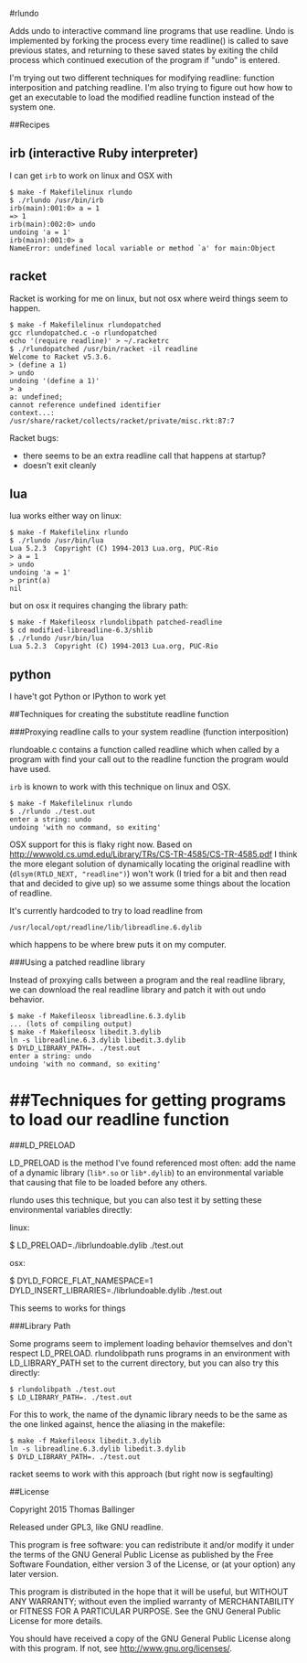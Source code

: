 #rlundo

Adds undo to interactive command line programs that use readline.
Undo is implemented by forking the process every time readline()
is called to save previous states, and returning to these saved
states by exiting the child process which continued execution of
the program if "undo" is entered.

I'm trying out two different techniques for modifying readline: function interposition
and patching readline.
I'm also trying to figure out how how to get an executable to load the modified
readline function instead of the system one.


##Recipes

irb (interactive Ruby interpreter)
----------------------------------

I can get `irb` to work on linux and OSX with 

    $ make -f Makefilelinux rlundo
    $ ./rlundo /usr/bin/irb
    irb(main):001:0> a = 1
    => 1
    irb(main):002:0> undo
    undoing 'a = 1'
    irb(main):001:0> a
    NameError: undefined local variable or method `a' for main:Object

racket
------

Racket is working for me on linux, but not osx where weird things seem to happen.

    $ make -f Makefilelinux rlundopatched
    gcc rlundopatched.c -o rlundopatched
    echo '(require readline)' > ~/.racketrc
    $ ./rlundopatched /usr/bin/racket -il readline
    Welcome to Racket v5.3.6.
    > (define a 1)
    > undo
    undoing '(define a 1)'
    > a
    a: undefined;
    cannot reference undefined identifier
    context...:
    /usr/share/racket/collects/racket/private/misc.rkt:87:7

Racket bugs:
* there seems to be an extra readline call that happens at startup?
* doesn't exit cleanly

lua
---

lua works either way on linux:

    $ make -f Makefilelinx rlundo
    $ ./rlundo /usr/bin/lua
    Lua 5.2.3  Copyright (C) 1994-2013 Lua.org, PUC-Rio
    > a = 1
    > undo
    undoing 'a = 1'
    > print(a)
    nil

but on osx it requires changing the library path:

    $ make -f Makefileosx rlundolibpath patched-readline
    $ cd modified-libreadline-6.3/shlib
    $ ./rlundo /usr/bin/lua
    Lua 5.2.3  Copyright (C) 1994-2013 Lua.org, PUC-Rio

python
------

I have't got Python or IPython to work yet

##Techniques for creating the substitute readline function

###Proxying readline calls to your system readline (function interposition)

rlundoable.c contains a function called readline which when called by a program with
find your call out to the readline function the program would have used.

`irb` is known to work with this technique on linux and OSX.

    $ make -f Makefilelinux rlundo
    $ ./rlundo ./test.out
    enter a string: undo
    undoing 'with no command, so exiting'

OSX support for this is flaky right now.
Based on http://wwwold.cs.umd.edu/Library/TRs/CS-TR-4585/CS-TR-4585.pdf
I think the more elegant solution of dynamically locating the
original readline with (`dlsym(RTLD_NEXT, "readline")`) won't work
(I tried for a bit and then read that and decided to give up)
so we assume some things about the location of readline.

It's currently hardcoded to try to load readline from

    /usr/local/opt/readline/lib/libreadline.6.dylib

which happens to be where brew puts it on my computer.

###Using a patched readline library

Instead of proxying calls between a program and the real readline library,
we can download the real readline library and patch it with out undo behavior.


    $ make -f Makefileosx libreadline.6.3.dylib
    ... (lots of compiling output)
    $ make -f Makefileosx libedit.3.dylib
    ln -s libreadline.6.3.dylib libedit.3.dylib
    $ DYLD_LIBRARY_PATH=. ./test.out
    enter a string: undo
    undoing 'with no command, so exiting'

##Techniques for getting programs to load our readline function
=============================================================

###LD_PRELOAD

LD_PRELOAD is the method I've found referenced most often: add the name of
a dynamic library (`lib*.so` or `lib*.dylib`) to an environmental variable
that causing that file to be loaded before any others.

rlundo uses this technique, but you can also test it by setting these environmental
variables directly:

linux: 

  $ LD_PRELOAD=./librlundoable.dylib ./test.out

osx:

  $ DYLD_FORCE_FLAT_NAMESPACE=1 DYLD_INSERT_LIBRARIES=./librlundoable.dylib ./test.out

This seems to works for things 


###Library Path

Some programs seem to implement loading behavior themselves and don't respect LD_PRELOAD.
rlundolibpath runs programs in an environment with LD_LIBRARY_PATH set to the current directory,
but you can also try this directly:

    $ rlundolibpath ./test.out
    $ LD_LIBRARY_PATH=. ./test.out

For this to work, the name of the dynamic library needs to be the same as the one linked against,
hence the aliasing in the makefile:

    $ make -f Makefileosx libedit.3.dylib
    ln -s libreadline.6.3.dylib libedit.3.dylib
    $ DYLD_LIBRARY_PATH=. ./test.out

racket seems to work with this approach (but right now is segfaulting)



##License

Copyright 2015 Thomas Ballinger

Released under GPL3, like GNU readline.

This program is free software: you can redistribute it and/or modify
it under the terms of the GNU General Public License as published by
the Free Software Foundation, either version 3 of the License, or
(at your option) any later version.

This program is distributed in the hope that it will be useful,
but WITHOUT ANY WARRANTY; without even the implied warranty of
MERCHANTABILITY or FITNESS FOR A PARTICULAR PURPOSE.  See the
GNU General Public License for more details.

You should have received a copy of the GNU General Public License
along with this program.  If not, see <http://www.gnu.org/licenses/>.
